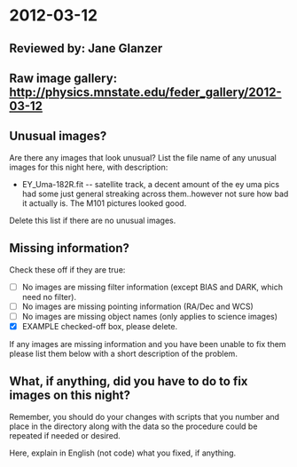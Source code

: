 # 2012-03-12

## Reviewed by:   Jane Glanzer

## Raw image gallery: http://physics.mnstate.edu/feder_gallery/2012-03-12

## Unusual images?

Are there any images that look unusual? List the file name of any unusual images for this night here, with description:

+ EY_Uma-182R.fit -- satellite track, a decent amount of the ey uma pics had some just general streaking across them..however not sure how bad it actually is. The M101 pictures looked good.



Delete this list if there are no unusual images.

## Missing information?

Check these off if they are true:

- [ ] No images are missing filter information (except BIAS and DARK, which need no filter).
- [ ] No images are missing pointing information (RA/Dec and WCS)
- [ ] No images are missing object names (only applies to science images)
- [x] EXAMPLE checked-off box, please delete.

If any images are missing information and you have been unable to fix them please list
them below with a short description of the problem.



## What, if anything, did you have to do to fix images on this night?

Remember, you should do your changes with scripts that you number and place in the
directory along with the data so the procedure could be repeated if needed or
desired.

Here, explain in English (not code) what you fixed, if anything.
